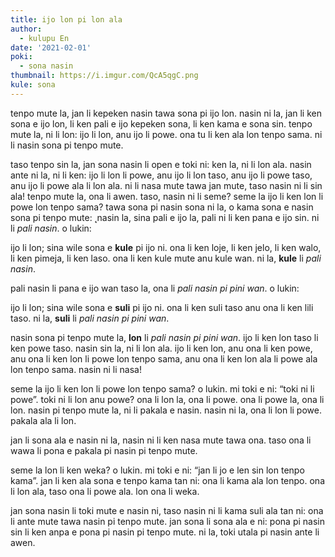 ```yaml
---
title: ijo lon pi lon ala
author:
  - kulupu En
date: '2021-02-01'
poki:
  - sona nasin
thumbnail: https://i.imgur.com/QcA5qgC.png
kule: sona
---
```


tenpo mute la, jan li kepeken nasin tawa sona pi ijo lon. nasin ni la, jan li ken sona e ijo lon, li ken pali e ijo kepeken sona, li ken kama e sona sin. tenpo mute la, ni li lon: ijo li lon, anu ijo li powe. ona tu li ken ala lon tenpo sama. ni li nasin sona pi tenpo mute.

taso tenpo sin la, jan sona nasin li open e toki ni: ken la, ni li lon ala. nasin ante ni la, ni li ken: ijo li lon li powe, anu ijo li lon taso, anu ijo li powe taso, anu ijo li powe ala li lon ala. ni li nasa mute tawa jan mute, taso nasin ni li sin ala! tenpo mute la, ona li awen. taso, nasin ni li seme? seme la ijo li ken lon li powe lon tenpo sama? tawa sona pi nasin sona ni la, o kama sona e nasin sona pi tenpo mute:
̨
nasin la, sina pali e ijo la, pali ni li ken pana e ijo sin. ni li *pali nasin*. o lukin:

ijo li lon; sina wile sona e **kule** pi ijo ni. ona li ken loje, li ken jelo, li ken walo, li ken pimeja, li ken laso. ona li ken kule mute anu kule wan. ni la, **kule** li *pali nasin*.

pali nasin li pana e ijo wan taso la, ona li *pali nasin pi pini wan*. o lukin:

ijo li lon; sina wile sona e **suli** pi ijo ni. ona li ken suli taso anu ona li ken lili taso. ni la, **suli** li *pali nasin pi pini wan*.

nasin sona pi tenpo mute la, **lon** li *pali nasin pi pini wan*. ijo li ken lon taso li ken powe taso. nasin sin la, ni li lon ala. ijo li ken lon, anu ona li ken powe, anu ona li ken lon li powe lon tenpo sama, anu ona li ken lon ala li powe ala lon tenpo sama. nasin ni li nasa!

seme la ijo li ken lon li powe lon tenpo sama? o lukin. mi toki e ni: “toki ni li powe”. toki ni li lon anu powe? ona li lon la, ona li powe. ona li powe la, ona li lon. nasin pi tenpo mute la, ni li pakala e nasin. nasin ni la, ona li lon li powe. pakala ala li lon.

jan li sona ala e nasin ni la, nasin ni li ken nasa mute tawa ona. taso ona li wawa li pona e pakala pi nasin pi tenpo mute.

seme la lon li ken weka? o lukin. mi toki e ni: “jan li jo e len sin lon tenpo kama”. jan li ken ala sona e tenpo kama tan ni: ona li kama ala lon tenpo. ona li lon ala, taso ona li powe ala. lon ona li weka.

jan sona nasin li toki mute e nasin ni, taso nasin ni li kama suli ala tan ni: ona li ante mute tawa nasin pi tenpo mute. jan sona li sona ala e ni: pona pi nasin sin li ken anpa e pona pi nasin pi tenpo mute. ni la, toki utala pi nasin ante li awen.
